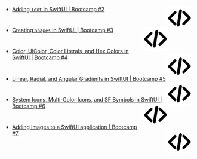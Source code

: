 - [Adding `Text` in SwiftUI | Bootcamp #2](https://www.youtube.com/watch?v=RKfkG01x79w&list=PLwvDm4VfkdphqETTBf-DdjCoAvhai1QpO&index=3) 
<a href="https://github.com/TursunboyevJahongir/swiftui_beginning/blob/main/SwiftfulThinkingBootcamp/SwiftfulThinkingBootcamp/TextBootcamp.swift" target="_blank"><img src="https://raw.githubusercontent.com/TursunboyevJahongir/swiftui_beginning/183ca2be8a1c92de45c1b3134b63d4ec2a6319d2/code.svg" align="right">
</a>

#

- [Creating `Shapes` in SwiftUI | Bootcamp #3](https://www.youtube.com/watch?v=1dWHjdWgS5M&list=PLwvDm4VfkdphqETTBf-DdjCoAvhai1QpO&index=4) 
<a href="https://github.com/TursunboyevJahongir/swiftui_beginning/blob/main/SwiftfulThinkingBootcamp/SwiftfulThinkingBootcamp/ShapesBootcamp.swift" target="_blank"><img src="https://raw.githubusercontent.com/TursunboyevJahongir/swiftui_beginning/183ca2be8a1c92de45c1b3134b63d4ec2a6319d2/code.svg" align="right">
</a>

#

- [Color, UIColor, Color Literals, and Hex Colors in SwiftUI | Bootcamp #4](https://www.youtube.com/watch?v=pqnLevvM7Rs&list=PLwvDm4VfkdphqETTBf-DdjCoAvhai1QpO&index=7) 
<a href="https://github.com/TursunboyevJahongir/swiftui_beginning/blob/main/SwiftfulThinkingBootcamp/SwiftfulThinkingBootcamp/ColorsBootcamp.swift" target="_blank"><img src="https://raw.githubusercontent.com/TursunboyevJahongir/swiftui_beginning/183ca2be8a1c92de45c1b3134b63d4ec2a6319d2/code.svg" align="right">
</a>

#

- [Linear, Radial, and Angular Gradients in SwiftUI | Bootcamp #5](https://www.youtube.com/watch?v=EPoxQHwVnj0&list=PLwvDm4VfkdphqETTBf-DdjCoAvhai1QpO&index=6) 
<a href="https://github.com/TursunboyevJahongir/swiftui_beginning/blob/main/SwiftfulThinkingBootcamp/SwiftfulThinkingBootcamp/GradientsBootcamp.swift" target="_blank"><img src="https://raw.githubusercontent.com/TursunboyevJahongir/swiftui_beginning/183ca2be8a1c92de45c1b3134b63d4ec2a6319d2/code.svg" align="right">
</a>

#

- [System Icons, Multi-Color Icons, and SF Symbols in SwiftUI | Bootcamp #6](https://www.youtube.com/watch?v=Giq8jRnh0Gk&list=PLwvDm4VfkdphqETTBf-DdjCoAvhai1QpO&index=7) 
<a href="https://github.com/TursunboyevJahongir/swiftui_beginning/blob/main/SwiftfulThinkingBootcamp/SwiftfulThinkingBootcamp/IconsBootcamp.swift" target="_blank"><img src="https://raw.githubusercontent.com/TursunboyevJahongir/swiftui_beginning/183ca2be8a1c92de45c1b3134b63d4ec2a6319d2/code.svg" align="right">
</a>

#

- [Adding images to a SwiftUI application | Bootcamp #7](https://www.youtube.com/watch?v=MeoiHFdIeR8&list=PLwvDm4VfkdphqETTBf-DdjCoAvhai1QpO&index=8) 
<a href="https://github.com/TursunboyevJahongir/swiftui_beginning/blob/main/SwiftfulThinkingBootcamp/SwiftfulThinkingBootcamp/ImageBootcamp.swift" target="_blank"><img src="https://raw.githubusercontent.com/TursunboyevJahongir/swiftui_beginning/183ca2be8a1c92de45c1b3134b63d4ec2a6319d2/code.svg" align="right">
</a>

#

